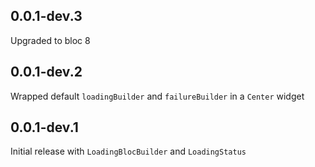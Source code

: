 ## 0.0.1-dev.3

Upgraded to bloc 8

## 0.0.1-dev.2

Wrapped default `loadingBuilder` and `failureBuilder` in a `Center` widget

## 0.0.1-dev.1

Initial release with `LoadingBlocBuilder` and `LoadingStatus`
